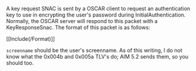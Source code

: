 A key request SNAC is sent by a OSCAR client to request an authentication key to use in encrypting the user's password during InitialAuthentication. Normally, the OSCAR server will respond to this packet with a KeyResponseSnac. The format of this packet is as follows:

[[Include(/Format)]]

`screenname` should be the user's screenname. As of this writing, I do not know what the 0x004b and 0x005a TLV's do; AIM 5.2 sends them, so you should too.